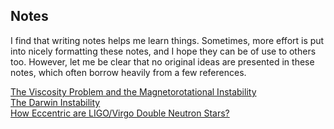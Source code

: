 ## Notes
I find that writing notes helps me learn things. Sometimes, more effort is put into nicely formatting these notes, and I hope they can be of use to others too. However, let me be clear that no original ideas are presented in these notes, which often borrow heavily from a few references.

[The Viscosity Problem and the Magnetorotational Instability](https://themikelau.github.io/notes/mri.pdf)  
[The Darwin Instability](https://themikelau.github.io/notes/darwin.pdf)  
[How Eccentric are LIGO/Virgo Double Neutron Stars?](https://themikelau.github.io/notes/LIGOeccentricity.pdf)